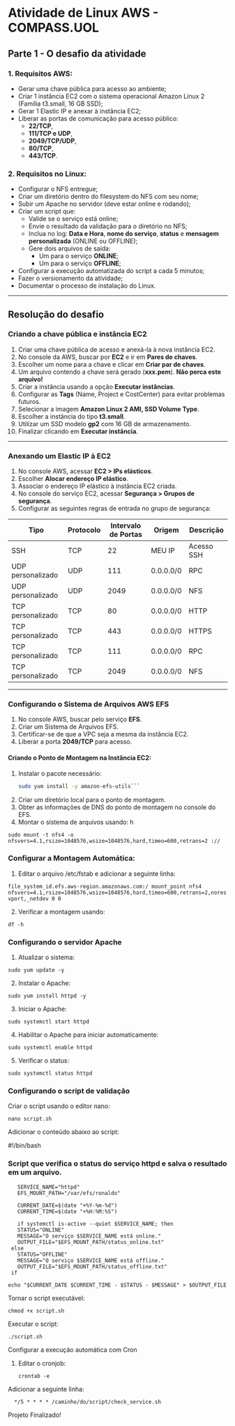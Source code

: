 # Atividade de Linux AWS - COMPASS.UOL

## Parte 1 - O desafio da atividade

### 1. Requisitos AWS:
- Gerar uma chave pública para acesso ao ambiente;
- Criar 1 instância EC2 com o sistema operacional Amazon Linux 2 (Família t3.small, 16 GB SSD);
- Gerar 1 Elastic IP e anexar à instância EC2;
- Liberar as portas de comunicação para acesso público: 
  - **22/TCP**, 
  - **111/TCP e UDP**, 
  - **2049/TCP/UDP**, 
  - **80/TCP**, 
  - **443/TCP**.

### 2. Requisitos no Linux:
- Configurar o NFS entregue;
- Criar um diretório dentro do filesystem do NFS com seu nome;
- Subir um Apache no servidor (deve estar online e rodando);
- Criar um script que:
  - Valide se o serviço está online;
  - Envie o resultado da validação para o diretório no NFS;
  - Inclua no log: **Data e Hora**, **nome do serviço**, **status** e **mensagem personalizada** (ONLINE ou OFFLINE);
  - Gere dois arquivos de saída: 
    - Um para o serviço **ONLINE**;
    - Um para o serviço **OFFLINE**;
- Configurar a execução automatizada do script a cada 5 minutos;
- Fazer o versionamento da atividade;
- Documentar o processo de instalação do Linux.

---

## Resolução do desafio

### Criando a chave pública e instância EC2
1. Criar uma chave pública de acesso e anexá-la à nova instância EC2.
2. No console da AWS, buscar por **EC2** e ir em **Pares de chaves**.
3. Escolher um nome para a chave e clicar em **Criar par de chaves**.
4. Um arquivo contendo a chave será gerado (**xxx.pem**). **Não perca este arquivo!**
5. Criar a instância usando a opção **Executar instâncias**.
6. Configurar as **Tags** (Name, Project e CostCenter) para evitar problemas futuros.
7. Selecionar a imagem **Amazon Linux 2 AMI, SSD Volume Type**.
8. Escolher a instância do tipo **t3.small**.
9. Utilizar um SSD modelo **gp2** com 16 GB de armazenamento.
10. Finalizar clicando em **Executar instância**.

---

### Anexando um Elastic IP à EC2
1. No console AWS, acessar **EC2 > IPs elásticos**.
2. Escolher **Alocar endereço IP elástico**.
3. Associar o endereço IP elástico à instância EC2 criada.
4. No console do serviço EC2, acessar **Segurança > Grupos de segurança**.
5. Configurar as seguintes regras de entrada no grupo de segurança:

| Tipo              | Protocolo | Intervalo de Portas | Origem  | Descrição |
|-------------------|-----------|---------------------|---------|-----------|
| SSH               | TCP       | 22                  | MEU IP  | Acesso SSH |
| UDP personalizado | UDP       | 111                 | 0.0.0.0/0 | RPC |
| UDP personalizado | UDP       | 2049                | 0.0.0.0/0 | NFS |
| TCP personalizado | TCP       | 80                  | 0.0.0.0/0 | HTTP |
| TCP personalizado | TCP       | 443                 | 0.0.0.0/0 | HTTPS |
| TCP personalizado | TCP       | 111                 | 0.0.0.0/0 | RPC |
| TCP personalizado | TCP       | 2049                | 0.0.0.0/0 | NFS |

---

### Configurando o Sistema de Arquivos AWS EFS
1. No console AWS, buscar pelo serviço **EFS**.
2. Criar um Sistema de Arquivos EFS.
3. Certificar-se de que a VPC seja a mesma da instância EC2.
4. Liberar a porta **2049/TCP** para acesso.

#### Criando o Ponto de Montagem na Instância EC2:
1. Instalar o pacote necessário:
   ```bash
   sudo yum install -y amazon-efs-utils```

2. Criar um diretório local para o ponto de montagem.
3. Obter as informações de DNS do ponto de montagem no console do EFS.
4. Montar o sistema de arquivos usando:
h

  ```sudo mount -t nfs4 -o nfsvers=4.1,rsize=1048576,wsize=1048576,hard,timeo=600,retrans=2 ://```

### Configurar a Montagem Automática:

1. Editar o arquivo /etc/fstab  e adicionar a seguinte linha:


  ```file_system_id.efs.aws-region.amazonaws.com:/ mount_point nfs4 nfsvers=4.1,rsize=1048576,wsize=1048576,hard,timeo=600,retrans=2,noresvport,_netdev 0 0```

2. Verificar a montagem usando:


  ```df -h```

### Configurando o servidor Apache

1. Atualizar o sistema:


  ```sudo yum update -y```

2. Instalar o Apache:


  ```sudo yum install httpd -y```

3. Iniciar o Apache:


  ```sudo systemctl start httpd```

4. Habilitar o Apache para iniciar automaticamente:


  ```sudo systemctl enable httpd```

5. Verificar o status:

  ```sudo systemctl status httpd```


### Configurando o script de validação

Criar o script usando o editor nano:
  
  ```nano script.sh```

Adicionar o conteúdo abaixo ao script:


 #!/bin/bash

### Script que verifica o status do serviço httpd e salva o resultado em um arquivo.

```
   SERVICE_NAME="httpd"
   EFS_MOUNT_PATH="/var/efs/ronaldo"

   CURRENT_DATE=$(date "+%Y-%m-%d")
   CURRENT_TIME=$(date "+%H:%M:%S")

   if systemctl is-active --quiet $SERVICE_NAME; then
   STATUS="ONLINE"
   MESSAGE="O serviço $SERVICE_NAME está online."
   OUTPUT_FILE="$EFS_MOUNT_PATH/status_online.txt"
 else
   STATUS="OFFLINE"
   MESSAGE="O serviço $SERVICE_NAME está offline."
   OUTPUT_FILE="$EFS_MOUNT_PATH/status_offline.txt"
 if

echo "$CURRENT_DATE $CURRENT_TIME - $STATUS - $MESSAGE" > $OUTPUT_FILE

```

Tornar o script executável:

   ```chmod +x script.sh```

Executar o script:


   ```./script.sh```

Configurar a execução automática com Cron

1. Editar o cronjob:

   ```crontab -e```

Adicionar a seguinte linha:

```
  */5 * * * * /caminho/do/script/check_service.sh

```

Projeto Finalizado!





